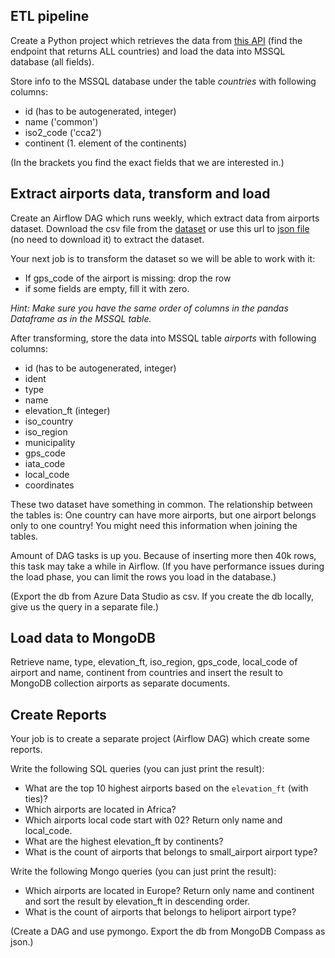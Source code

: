 ## ETL pipeline

Create a Python project which retrieves the data from [this API](https://restcountries.com/#api-endpoints-v3-list-of-codes) (find the endpoint that returns ALL countries) and load the data into MSSQL database (all fields). 

Store info to the MSSQL database under the table _countries_ with following columns:
- id (has to be autogenerated, integer)
- name ('common')
- iso2_code ('cca2')
- continent (1. element of the continents)

(In the brackets you find the exact fields that we are interested in.)
## Extract airports data, transform and load

Create an Airflow DAG which runs weekly, which extract data from airports dataset. Download the csv file from the [dataset](https://datahub.io/core/airport-codes) or use this url to [json file](https://pkgstore.datahub.io/core/airport-codes/airport-codes_json/data/9ca22195b4c64a562a0a8be8d133e700/airport-codes_json.json) (no need to download it) to extract the dataset. 

Your next job is to transform the dataset so we will be able to work with it:
- If gps_code of the airport is missing: drop the row
- if some fields are empty, fill it with zero.

_Hint: Make sure you have the same order of columns in the pandas Dataframe as in the MSSQL table._

After transforming, store the data into MSSQL table _airports_ with following columns:
- id (has to be autogenerated, integer)
- ident
- type
- name
- elevation_ft (integer)
- iso_country
- iso_region
- municipality
- gps_code
- iata_code
- local_code
- coordinates

These two dataset have something in common.
The relationship between the tables is: One country can have more airports, but one airport belongs only to one country!
You might need this information when joining the tables.

Amount of DAG tasks is up you. Because of inserting more then 40k rows, this task may take a while in Airflow.
(If you have performance issues during the load phase, you can limit the rows you load in the database.)

(Export the db from Azure Data Studio as csv. If you create the db locally, give us the query in a separate file.)

## Load data to MongoDB
Retrieve name, type, elevation_ft, iso_region, gps_code, local_code of airport and name, continent from countries and insert the result to MongoDB collection airports as separate documents.

## Create Reports

Your job is to create a separate project (Airflow DAG) which create some reports. 

Write the following SQL queries (you can just print the result):
- What are the top 10 highest airports based on the `elevation_ft` (with ties)?
- Which airports are located in Africa?
- Which airports local code start with 02? Return only name and local_code.
- What are the highest elevation_ft by continents?
- What is the count of airports that belongs to small_airport airport type?

Write the following Mongo queries (you can just print the result):
- Which airports are located in Europe? Return only name and continent and sort the result by elevation_ft in descending order.
- What is the count of airports that belongs to heliport airport type?

(Create a DAG and use pymongo. Export the db from MongoDB Compass as json.)
